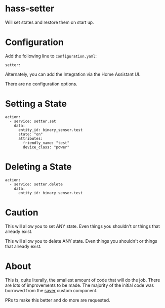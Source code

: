 # hass-setter

Will set states and restore them on start up.

# Configuration

Add the following line to `configuration.yaml`:

```
setter:
```

Alternately, you can add the Integration via the Home Assistant UI.

There are no configuration options.

# Setting a State

```
action:
  - service: setter.set
    data:
      entity_id: binary_sensor.test
      state: "on"
      attributes:
        friendly_name: "test"
        device_class: "power"
```

# Deleting a State

```
action:
  - service: setter.delete
    data:
      entity_id: binary_sensor.test
```

# Caution

This will allow you to set ANY state. Even things you shouldn't or things that already exist.

This will allow you to delete ANY state. Even things you shouldn't or things that already exist.

# About

This is, quite literally, the smallest amount of code that will do the job. There are lots of improvements to be made. The majority of the initial code was borrowed from the [saver](https://github.com/PiotrMachowski/Home-Assistant-custom-components-Saver) custom component.

PRs to make this better and do more are requested. 
